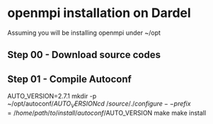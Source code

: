 # openmpi installation on Dardel

Assuming you will be installing openmpi under ~/opt

## Step 00 - Download source codes

## Step 01 - Compile Autoconf

AUTO_VERSION=2.7.1 
mkdir -p ~/opt/autoconf/$AUTO_VERSION
cd ~/source/
./configure --prefix=/home/path/to/install/autoconf/$AUTO_VERSION
make
make install
